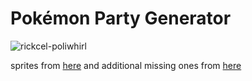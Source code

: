 # Pokémon Party Generator

![rickcel-poliwhirl](https://party.rickcel.com/logo192.png)

sprites from [here](https://github.com/PokeAPI/sprites) and additional missing ones from [here](https://bulbapedia.bulbagarden.net/)
